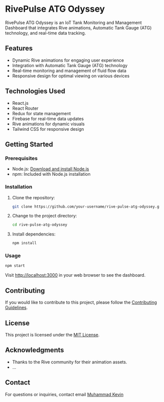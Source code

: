 # RivePulse ATG Odyssey

RivePulse ATG Odyssey is an IoT Tank Monitoring and Management Dashboard that integrates Rive animations, Automatic Tank Gauge (ATG) technology, and real-time data tracking.

## Features

- Dynamic Rive animations for engaging user experience
- Integration with Automatic Tank Gauge (ATG) technology
- Real-time monitoring and management of fluid flow data
- Responsive design for optimal viewing on various devices

## Technologies Used

- React.js
- React Router
- Redux for state management
- Firebase for real-time data updates
- Rive animations for dynamic visuals
- Tailwind CSS for responsive design

## Getting Started

### Prerequisites

- Node.js: [Download and install Node.js](https://nodejs.org/)
- npm: Included with Node.js installation

### Installation

1. Clone the repository:

   ```bash
   git clone https://github.com/your-username/rive-pulse-atg-odyssey.git
   ```

2. Change to the project directory:

   ```bash
   cd rive-pulse-atg-odyssey
   ```

3. Install dependencies:

   ```bash
   npm install
   ```

### Usage

```bash
npm start
```

Visit [http://localhost:3000](http://localhost:3000) in your web browser to see the dashboard.

## Contributing

If you would like to contribute to this project, please follow the [Contributing Guidelines](Contributing.md).

## License

This project is licensed under the [MIT License](LICENSE).

## Acknowledgments

- Thanks to the Rive community for their animation assets.
- ...

## Contact

For questions or inquiries, contact email [Muhammad Kevin](kevin.subagio@gmail.com)




<!-- # Getting Started with Create React App

This project was bootstrapped with [Create React App](https://github.com/facebook/create-react-app).

## Available Scripts

In the project directory, you can run:

### `npm start`

Runs the app in the development mode.\
Open [http://localhost:3000](http://localhost:3000) to view it in your browser.

The page will reload when you make changes.\
You may also see any lint errors in the console.

### `npm test`

Launches the test runner in the interactive watch mode.\
See the section about [running tests](https://facebook.github.io/create-react-app/docs/running-tests) for more information.

### `npm run build`

Builds the app for production to the `build` folder.\
It correctly bundles React in production mode and optimizes the build for the best performance.

The build is minified and the filenames include the hashes.\
Your app is ready to be deployed!

See the section about [deployment](https://facebook.github.io/create-react-app/docs/deployment) for more information.

### `npm run eject`

**Note: this is a one-way operation. Once you `eject`, you can't go back!**

If you aren't satisfied with the build tool and configuration choices, you can `eject` at any time. This command will remove the single build dependency from your project.

Instead, it will copy all the configuration files and the transitive dependencies (webpack, Babel, ESLint, etc) right into your project so you have full control over them. All of the commands except `eject` will still work, but they will point to the copied scripts so you can tweak them. At this point you're on your own.

You don't have to ever use `eject`. The curated feature set is suitable for small and middle deployments, and you shouldn't feel obligated to use this feature. However we understand that this tool wouldn't be useful if you couldn't customize it when you are ready for it.

## Learn More

You can learn more in the [Create React App documentation](https://facebook.github.io/create-react-app/docs/getting-started).

To learn React, check out the [React documentation](https://reactjs.org/).

### Code Splitting

This section has moved here: [https://facebook.github.io/create-react-app/docs/code-splitting](https://facebook.github.io/create-react-app/docs/code-splitting)

### Analyzing the Bundle Size

This section has moved here: [https://facebook.github.io/create-react-app/docs/analyzing-the-bundle-size](https://facebook.github.io/create-react-app/docs/analyzing-the-bundle-size)

### Making a Progressive Web App

This section has moved here: [https://facebook.github.io/create-react-app/docs/making-a-progressive-web-app](https://facebook.github.io/create-react-app/docs/making-a-progressive-web-app)

### Advanced Configuration

This section has moved here: [https://facebook.github.io/create-react-app/docs/advanced-configuration](https://facebook.github.io/create-react-app/docs/advanced-configuration)

### Deployment

This section has moved here: [https://facebook.github.io/create-react-app/docs/deployment](https://facebook.github.io/create-react-app/docs/deployment)

### `npm run build` fails to minify

This section has moved here: [https://facebook.github.io/create-react-app/docs/troubleshooting#npm-run-build-fails-to-minify](https://facebook.github.io/create-react-app/docs/troubleshooting#npm-run-build-fails-to-minify) -->
